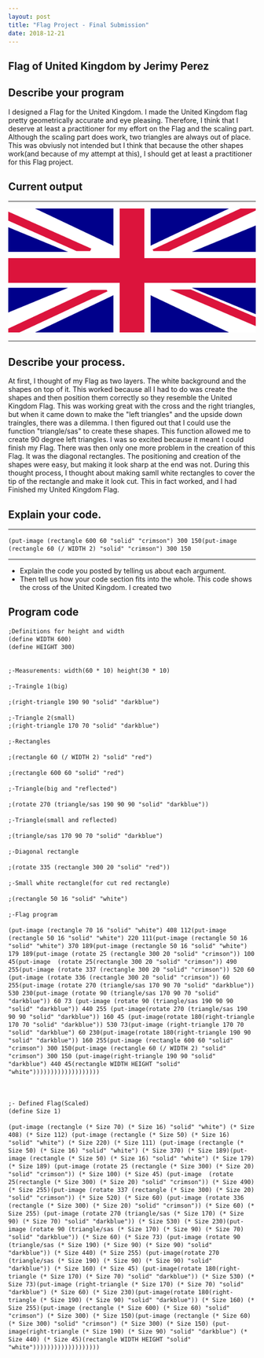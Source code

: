 ```yaml
---
layout: post
title: "Flag Project - Final Submission"
date: 2018-12-21
---
```


## Flag of United Kingdom by Jerimy Perez

## Describe your program

I designed a Flag for the United Kingdom. I made the United Kingdom flag pretty geometrically accurate and eye pleasing. Therefore, I think that I deserve at least a practitioner for my effort on the Flag and the scaling part. Although the scaling part does work, two triangles are always out of place. This was obviusly not intended but I think that because the other shapes work(and because of my attempt at this), I should get at least a practitioner for this Flag project.

## Current output

* * *
![final-flagUK](/images/final-flagUK.png)
* * *

## Describe your process.

At first, I thought of my Flag as two layers. The white background and the shapes on top of it. This worked because all I had to do was create the shapes and then position them correctly so they resemble the United Kingdom Flag. This was working great with the cross and the right triangles, but when it came down to make the "left triangles" and the upside down traingles, there was a dilemma. I then figured out that I could use the function "triangle/sas" to create these shapes. This function allowed me to create 90 degree left triangles. I was so excited because it meant I could finish my Flag. There was then only one more problem in the creation of this Flag. It was the diagonal rectangles. The positioning and creation of the shapes were easy, but making it look sharp at the end was not. During this thought process, I thought about making samll white rectangles to cover the tip of the rectangle and make it look cut. This in fact worked, and I had Finished my United Kingdom Flag.


## Explain your code.

* * *

```
(put-image (rectangle 600 60 "solid" "crimson") 300 150(put-image (rectangle 60 (/ WIDTH 2) "solid" "crimson") 300 150
```

* * *

-   Explain the code you posted by telling us about each argument.
-   Then tell us how your code section fits into the whole.
 This code shows the cross of the United Kingdom. I created two 


## Program code

```
;Definitions for height and width
(define WIDTH 600)
(define HEIGHT 300)


;-Measurements: width(60 * 10) height(30 * 10)

;-Traingle 1(big)

;(right-triangle 190 90 "solid" "darkblue")

;-Triangle 2(small)
;(right-triangle 170 70 "solid" "darkblue")

;-Rectangles

;(rectangle 60 (/ WIDTH 2) "solid" "red")

;(rectangle 600 60 "solid" "red")

;-Triangle(big and "reflected")

;(rotate 270 (triangle/sas 190 90 90 "solid" "darkblue"))

;-Triangle(small and reflected)

;(triangle/sas 170 90 70 "solid" "darkblue")

;-Diagonal rectangle

;(rotate 335 (rectangle 300 20 "solid" "red"))

;-Small white rectangle(for cut red rectangle)

;(rectangle 50 16 "solid" "white")

;-Flag program

(put-image (rectangle 70 16 "solid" "white") 408 112(put-image (rectangle 50 16 "solid" "white") 220 111(put-image (rectangle 50 16 "solid" "white") 370 189(put-image (rectangle 50 16 "solid" "white") 179 189(put-image (rotate 25 (rectangle 300 20 "solid" "crimson")) 100 45(put-image  (rotate 25(rectangle 300 20 "solid" "crimson")) 490 255(put-image (rotate 337 (rectangle 300 20 "solid" "crimson")) 520 60 (put-image (rotate 336 (rectangle 300 20 "solid" "crimson")) 60 255(put-image (rotate 270 (triangle/sas 170 90 70 "solid" "darkblue")) 530 230(put-image (rotate 90 (triangle/sas 170 90 70 "solid" "darkblue")) 60 73 (put-image (rotate 90 (triangle/sas 190 90 90 "solid" "darkblue")) 440 255 (put-image(rotate 270 (triangle/sas 190 90 90 "solid" "darkblue")) 160 45 (put-image(rotate 180(right-triangle 170 70 "solid" "darkblue")) 530 73(put-image (right-triangle 170 70 "solid" "darkblue") 60 230(put-image(rotate 180(right-triangle 190 90 "solid" "darkblue")) 160 255(put-image (rectangle 600 60 "solid" "crimson") 300 150(put-image (rectangle 60 (/ WIDTH 2) "solid" "crimson") 300 150 (put-image(right-triangle 190 90 "solid" "darkblue") 440 45(rectangle WIDTH HEIGHT "solid" "white")))))))))))))))))))



;- Defined Flag(Scaled)
(define Size 1)

(put-image (rectangle (* Size 70) (* Size 16) "solid" "white") (* Size 408) (* Size 112) (put-image (rectangle (* Size 50) (* Size 16) "solid" "white") (* Size 220) (* Size 111) (put-image (rectangle (* Size 50) (* Size 16) "solid" "white") (* Size 370) (* Size 189)(put-image (rectangle (* Size 50) (* Size 16) "solid" "white") (* Size 179) (* Size 189) (put-image (rotate 25 (rectangle (* Size 300) (* Size 20) "solid" "crimson")) (* Size 100) (* Size 45) (put-image  (rotate 25(rectangle (* Size 300) (* Size 20) "solid" "crimson")) (* Size 490) (* Size 255)(put-image (rotate 337 (rectangle (* Size 300) (* Size 20) "solid" "crimson")) (* Size 520) (* Size 60) (put-image (rotate 336 (rectangle (* Size 300) (* Size 20) "solid" "crimson")) (* Size 60) (* Size 255) (put-image (rotate 270 (triangle/sas (* Size 170) (* Size 90) (* Size 70) "solid" "darkblue")) (* Size 530) (* Size 230)(put-image (rotate 90 (triangle/sas (* Size 170) (* Size 90) (* Size 70) "solid" "darkblue")) (* Size 60) (* Size 73) (put-image (rotate 90 (triangle/sas (* Size 190) (* Size 90) (* Size 90) "solid" "darkblue")) (* Size 440) (* Size 255) (put-image(rotate 270 (triangle/sas (* Size 190) (* Size 90) (* Size 90) "solid" "darkblue")) (* Size 160) (* Size 45) (put-image(rotate 180(right-triangle (* Size 170) (* Size 70) "solid" "darkblue")) (* Size 530) (* Size 73)(put-image (right-triangle (* Size 170) (* Size 70) "solid" "darkblue") (* Size 60) (* Size 230)(put-image(rotate 180(right-triangle (* Size 190) (* Size 90) "solid" "darkblue")) (* Size 160) (* Size 255)(put-image (rectangle (* Size 600) (* Size 60) "solid" "crimson") (* Size 300) (* Size 150)(put-image (rectangle (* Size 60) (* Size 300) "solid" "crimson") (* Size 300) (* Size 150) (put-image(right-triangle (* Size 190) (* Size 90) "solid" "darkblue") (* Size 440) (* Size 45)(rectangle WIDTH HEIGHT "solid" "white")))))))))))))))))))
```
